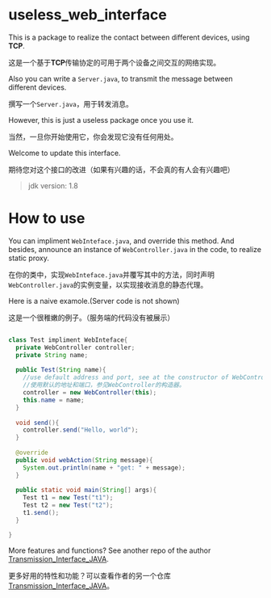 # useless_web_interface
This is a package to realize the contact between different devices, using **TCP**.

这是一个基于**TCP**传输协定的可用于两个设备之间交互的网络实现。

Also you can write a `Server.java`, to transmit the message between different devices.

撰写一个`Server.java`，用于转发消息。

However, this is just a useless package once you use it.

当然，一旦你开始使用它，你会发现它没有任何用处。

Welcome to update this interface.

期待您对这个接口的改进（如果有兴趣的话，不会真的有人会有兴趣吧）

> jdk version: 1.8

# How to use

You can impliment `WebInteface.java`, and override this method. And besides, announce an instance of `WebController.java` in the code, to realize static proxy.

在你的类中，实现`WebInteface.java`并覆写其中的方法，同时声明`WebController.java`的实例变量，以实现接收消息的静态代理。

Here is a naive examole.(Server code is not shown)

这是一个很稚嫩的例子。（服务端的代码没有被展示）

```java

class Test impliment WebInteface{
  private WebController controller;
  private String name;
  
  public Test(String name){
    //use default address and port, see at the constructor of WebController
    //使用默认的地址和端口，参见WebController的构造器。
    controller = new WebController(this);
    this.name = name;
  }
  
  void send(){
    controller.send("Hello, world");
  }
  
  @override
  public void webAction(String message){
    System.out.println(name + "get: " + message);
  }
  
  public static void main(String[] args){
    Test t1 = new Test("t1");
    Test t2 = new Test("t2");
    t1.send();
  }

}

```

More features and functions? See another repo of the author [Transmission_Interface_JAVA](https://github.com/Ethylene9160/Transmission_Interface_JAVA).

更多好用的特性和功能？可以查看作者的另一个仓库[Transmission_Interface_JAVA](https://github.com/Ethylene9160/Transmission_Interface_JAVA)。
